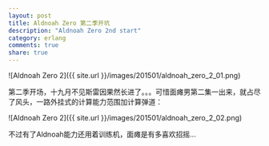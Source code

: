 ```yaml
---
layout: post
title: Aldnoah Zero 第二季开坑
description: "Aldnoah Zero 2nd start"
category: erlang
comments: true
share: true
---
```


![Aldnoah Zero 2]({{ site.url }}/images/201501/aldnoah_zero_2_01.png)

第二季开场，十九月不见斯雷因果然长进了。。。可惜面瘫男第二集一出来，就占尽了风头，一路外挂式的计算能力范围加计算弹道：

![Aldnoah Zero 2]({{ site.url }}/images/201501/aldnoah_zero_2_02.png)

不过有了Aldnoah能力还用着训练机，面瘫是有多喜欢招摇...
